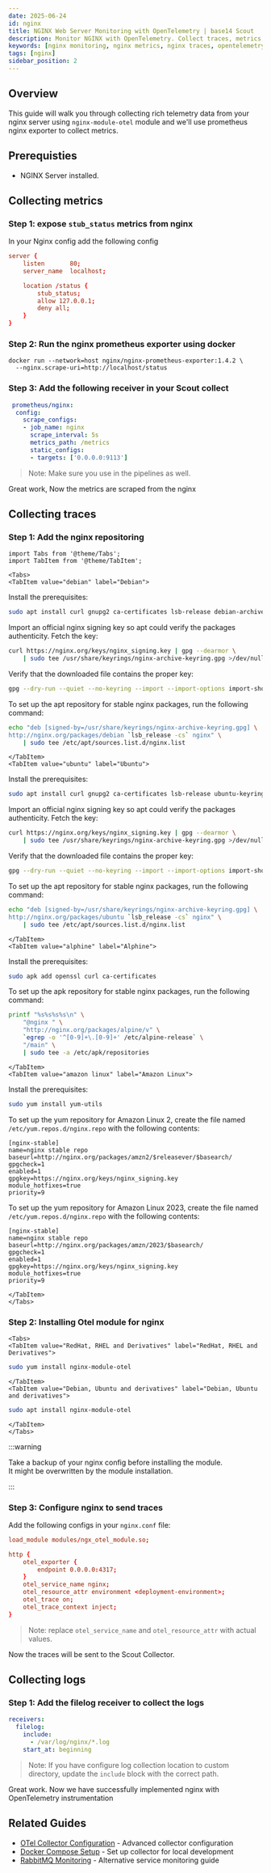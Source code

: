 ```yaml
---
date: 2025-06-24
id: nginx
title: NGINX Web Server Monitoring with OpenTelemetry | base14 Scout
description: Monitor NGINX with OpenTelemetry. Collect traces, metrics, and logs from NGINX web server with OTel module and Prometheus exporter using Scout.
keywords: [nginx monitoring, nginx metrics, nginx traces, opentelemetry nginx, nginx observability]
tags: [nginx]
sidebar_position: 2
---
```


## Overview

This guide will walk you through collecting rich telemetry data from your nginx server
using `nginx-module-otel` module and we'll use prometheus nginx
exporter to collect metrics.

## Prerequisties

- NGINX Server installed.

## Collecting metrics

### Step 1: expose `stub_status` metrics from nginx

In your Nginx config add the following config

```conf
server {
    listen       80;
    server_name  localhost;

    location /status {
        stub_status;
        allow 127.0.0.1;
        deny all;
    }
}
```

### Step 2: Run the nginx prometheus exporter using docker

```shell
docker run --network=host nginx/nginx-prometheus-exporter:1.4.2 \
  --nginx.scrape-uri=http://localhost/status
```

### Step 3: Add the following receiver in your Scout collect

```yaml
 prometheus/nginx:
  config:
    scrape_configs:
    - job_name: nginx
      scrape_interval: 5s
      metrics_path: /metrics
      static_configs:
      - targets: ['0.0.0.0:9113']
```

> Note: Make sure you use in the pipelines as well.

Great work, Now the metrics are scraped from the nginx

## Collecting traces

### Step 1: Add the nginx repositoring

```mdx-code-block
import Tabs from '@theme/Tabs';
import TabItem from '@theme/TabItem';

<Tabs>
<TabItem value="debian" label="Debian">
```

Install the prerequisites:

```bash
sudo apt install curl gnupg2 ca-certificates lsb-release debian-archive-keyring
```

Import an official nginx signing key so apt could verify the packages
authenticity. Fetch the key:

```bash
curl https://nginx.org/keys/nginx_signing.key | gpg --dearmor \
    | sudo tee /usr/share/keyrings/nginx-archive-keyring.gpg >/dev/null
```

Verify that the downloaded file contains the proper key:

```bash
gpg --dry-run --quiet --no-keyring --import --import-options import-show /usr/share/keyrings/nginx-archive-keyring.gpg
```

To set up the apt repository for stable nginx packages, run the following command:

```bash
echo "deb [signed-by=/usr/share/keyrings/nginx-archive-keyring.gpg] \
http://nginx.org/packages/debian `lsb_release -cs` nginx" \
    | sudo tee /etc/apt/sources.list.d/nginx.list
```

```mdx-code-block
</TabItem>
<TabItem value="ubuntu" label="Ubuntu">
```

Install the prerequisites:

```bash
sudo apt install curl gnupg2 ca-certificates lsb-release ubuntu-keyring
```

Import an official nginx signing key so apt could verify the packages
authenticity. Fetch the key:

```bash
curl https://nginx.org/keys/nginx_signing.key | gpg --dearmor \
    | sudo tee /usr/share/keyrings/nginx-archive-keyring.gpg >/dev/null
```

Verify that the downloaded file contains the proper key:

```bash
gpg --dry-run --quiet --no-keyring --import --import-options import-show /usr/share/keyrings/nginx-archive-keyring.gpg
```

To set up the apt repository for stable nginx packages, run the following command:

```bash
echo "deb [signed-by=/usr/share/keyrings/nginx-archive-keyring.gpg] \
http://nginx.org/packages/ubuntu `lsb_release -cs` nginx" \
    | sudo tee /etc/apt/sources.list.d/nginx.list
```

```mdx-code-block
</TabItem>
<TabItem value="alphine" label="Alphine">
```

Install the prerequisites:

```bash
sudo apk add openssl curl ca-certificates
```

To set up the apk repository for stable nginx packages, run the following command:

```bash
printf "%s%s%s%s\n" \
    "@nginx " \
    "http://nginx.org/packages/alpine/v" \
    `egrep -o '^[0-9]+\.[0-9]+' /etc/alpine-release` \
    "/main" \
    | sudo tee -a /etc/apk/repositories
```

```mdx-code-block
</TabItem>
<TabItem value="amazon linux" label="Amazon Linux">
```

Install the prerequisites:

```bash
sudo yum install yum-utils
```

To set up the yum repository for Amazon Linux 2, create the
file named `/etc/yum.repos.d/nginx.repo` with the following contents:

```text
[nginx-stable]
name=nginx stable repo
baseurl=http://nginx.org/packages/amzn2/$releasever/$basearch/
gpgcheck=1
enabled=1
gpgkey=https://nginx.org/keys/nginx_signing.key
module_hotfixes=true
priority=9
```

To set up the yum repository for Amazon Linux 2023, create the
file named `/etc/yum.repos.d/nginx.repo` with the following contents:

```text
[nginx-stable]
name=nginx stable repo
baseurl=http://nginx.org/packages/amzn/2023/$basearch/
gpgcheck=1
enabled=1
gpgkey=https://nginx.org/keys/nginx_signing.key
module_hotfixes=true
priority=9
```

```mdx-code-block
</TabItem>
</Tabs>
```

### Step 2: Installing Otel module for nginx

```mdx-code-block
<Tabs>
<TabItem value="RedHat, RHEL and Derivatives" label="RedHat, RHEL and Derivatives">
```

```bash
sudo yum install nginx-module-otel
```

```mdx-code-block
</TabItem>
<TabItem value="Debian, Ubuntu and derivatives" label="Debian, Ubuntu and derivatives">
```

```bash
sudo apt install nginx-module-otel
```

```mdx-code-block
</TabItem>
</Tabs>
```

:::warning

Take a backup of your nginx config before installing the module.  
It might be overwritten by the module installation.

:::

### Step 3: Configure nginx to send traces

Add the following configs in your `nginx.conf` file:

```conf
load_module modules/ngx_otel_module.so;

http {
    otel_exporter {
        endpoint 0.0.0.0:4317;
    }
    otel_service_name nginx;
    otel_resource_attr environment <deployment-environment>;
    otel_trace on;
    otel_trace_context inject;
}
```

> Note: replace `otel_service_name` and `otel_resource_attr` with actual values.

Now the traces will be sent to the Scout Collector.

## Collecting logs

### Step 1: Add the filelog receiver to collect the logs

```yaml
receivers:
  filelog:
    include:
      - /var/log/nginx/*.log
    start_at: beginning
```

> Note: If you have configure log collection location to custom directory,
update the `include` block with the correct path.

Great work. Now we have successfully implemented nginx with OpenTelemetry instrumentation

## Related Guides

- [OTel Collector Configuration](../collector-setup/otel-collector-config.md) -
  Advanced collector configuration
- [Docker Compose Setup](../collector-setup/docker-compose-example.md) - Set up
  collector for local development
- [RabbitMQ Monitoring](./rabbitmq.md) - Alternative service monitoring guide
